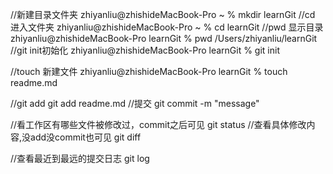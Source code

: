 //新建目录文件夹
zhiyanliu@zhishideMacBook-Pro ~ % mkdir learnGit
//cd 进入文件夹
zhiyanliu@zhishideMacBook-Pro ~ % cd learnGit
//pwd 显示目录
zhiyanliu@zhishideMacBook-Pro learnGit % pwd
/Users/zhiyanliu/learnGit
//git init初始化
zhiyanliu@zhishideMacBook-Pro learnGit % git init

//touch 新建文件
zhiyanliu@zhishideMacBook-Pro learnGit % touch readme.md

//git add
git add readme.md
//提交
git commit -m "message"

//看工作区有哪些文件被修改过，commit之后可见
git status
//查看具体修改内容,没add没commit也可见
git diff

//查看最近到最远的提交日志
git log

